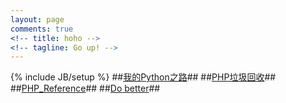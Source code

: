 ```yaml
---
layout: page
comments: true
<!-- title: hoho -->
<!-- tagline: Go up! -->
---
```


{% include JB/setup %}
##[我的Python之路](http://dingk-r.github.com/2013/03/13/python)##
##[PHP垃圾回收](http://dingk-r.github.com/2013/03/13/PHP_GC)##
##[PHP_Reference](http://dingk-r.github.com/2013/03/15/php_reference)##
##[Do better](http://dingk-r.github.com/2013/03/16/do-better)##
<script type="text/javascript">

var _gaq = _gaq || [];
_gaq.push(['_setAccount', 'UA-39254415-1']);
_gaq.push(['_trackPageview']);

(function() {
 var ga = document.createElement('script'); ga.type = 'text/javascript'; ga.async = true;
 ga.src = ('https:' == document.location.protocol ? 'https://ssl' : 'http://www') + '.google-analytics.com/ga.js';
 var s = document.getElementsByTagName('script')[0]; s.parentNode.insertBefore(ga, s);
 })();

</script>
